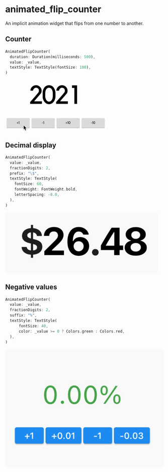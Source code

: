 # animated_flip_counter

An implicit animation widget that flips from one number to another.

## Counter

```dart
AnimatedFlipCounter(
  duration: Duration(milliseconds: 500),
  value: _value,
  textStyle: TextStyle(fontSize: 100),
)
```

![counter](./gifs/counter.gif)

## Decimal display

```dart
AnimatedFlipCounter(
  value: _value,
  fractionDigits: 2,
  prefix: "\$",
  textStyle: TextStyle(
    fontSize: 60,
    fontWeight: FontWeight.bold,
    letterSpacing: -8.0,
  ),
)
```

![decimal](./gifs/decimal.gif)

## Negative values

```dart
AnimatedFlipCounter(
  value: _value,
  fractionDigits: 2,
  suffix: "%",
  textStyle: TextStyle(
      fontSize: 40,
      color: _value >= 0 ? Colors.green : Colors.red,
  ),
)
```
![percent](./gifs/percent.gif)
